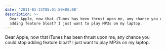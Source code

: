 ```yaml
---
date: '2011-01-23T05:01:50+00:00'
description: >-
  Dear Apple, now that iTunes has been thrust upon me, any chance you could stop
  adding feature bloat? I just want to play MP3s on my laptop.
---
```

Dear Apple, now that iTunes has been thrust upon me, any chance you could stop adding feature bloat? I just want to play MP3s on my laptop.
